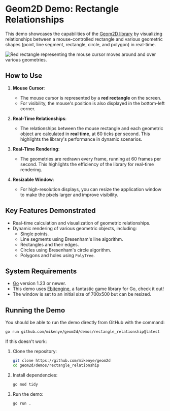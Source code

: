 
# Geom2D Demo: Rectangle Relationships

This demo showcases the capabilities of the [Geom2D library](https://github.com/mikenye/geom2d) by visualizing relationships between a mouse-controlled rectangle and various geometric shapes (point, line segment, rectangle, circle, and polygon) in real-time.

![Red rectangle representing the mouse cursor moves around and over various geometries.](screenshot.gif "Animated Screenshot of Demo")

## How to Use

1. **Mouse Cursor**:
   - The mouse cursor is represented by a **red rectangle** on the screen.
   - For visibility, the mouse's position is also displayed in the bottom-left corner.

2. **Real-Time Relationships**:
   - The relationships between the mouse rectangle and each geometric object are calculated in **real time**, at 60 ticks per second. This highlights the library's performance in dynamic scenarios.

3. **Real-Time Rendering**:
   - The geometries are redrawn every frame, running at 60 frames per second. This highlights the efficiency of the library for real-time rendering.

4. **Resizable Window**:
   - For high-resolution displays, you can resize the application window to make the pixels larger and improve visibility.

## Key Features Demonstrated

- Real-time calculation and visualization of geometric relationships.
- Dynamic rendering of various geometric objects, including:
  - Single points.
  - Line segments using Bresenham's line algorithm.
  - Rectangles and their edges.
  - Circles using Bresenham's circle algorithm.
  - Polygons and holes using `PolyTree`.

## System Requirements

- [Go](https://go.dev) version 1.23 or newer.
- This demo uses [Ebitengine](https://ebiten.org), a fantastic game library for Go, check it out!
- The window is set to an initial size of 700x500 but can be resized.

## Running the Demo

You should be able to run the demo directly from GitHub with the command:

```bash
go run github.com/mikenye/geom2d/demos/rectangle_relationship@latest
```

If this doesn't work:

1. Clone the repository:
   ```bash
   git clone https://github.com/mikenye/geom2d
   cd geom2d/demos/rectangle_relationship
   ```

2. Install dependencies:
   ```bash
   go mod tidy
   ```

3. Run the demo:
   ```bash
   go run .
   ```
